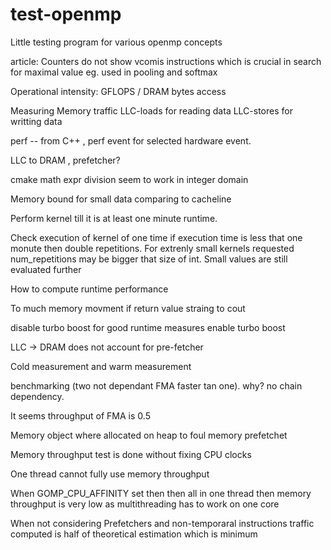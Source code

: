# test-openmp
Little testing program for various openmp concepts






article:
Counters do not show vcomis instructions which is crucial in search for maximal value eg. used in pooling and softmax


Operational intensity:
GFLOPS / DRAM bytes access

Measuring Memory traffic
LLC-loads for reading data
LLC-stores for writting data

perf -- from C++ , perf event for selected hardware event.

LLC to DRAM , prefetcher?

cmake math expr division seem to work in integer domain

Memory bound for small data comparing to cacheline


Perform kernel till it is at least one minute runtime.

Check execution of kernel of one time if execution time is less that one monute then
double repetitions. For extrenly small kernels requested num_repetitions may be bigger
that size of int. Small values are still evaluated further

How to compute runtime performance

To much memory movment if return value straing to cout

disable turbo boost for good runtime measures
enable turbo boost

LLC -> DRAM does not account for pre-fetcher

Cold measurement and warm measurement

benchmarking (two not dependant FMA faster tan one). why?
no chain dependency.

It seems throughput of FMA is 0.5

Memory object where allocated on heap to foul memory prefetchet


Memory throughput test is done without fixing CPU clocks


One thread cannot fully use memory throughput


When GOMP_CPU_AFFINITY set then then all in one thread then memory throughput is very 
low as multithreading has to work on one core

When not considering Prefetchers and non-temporaral instructions traffic computed is half of theoretical estimation which is minimum

